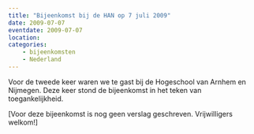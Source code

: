 ```yaml
---
title: "Bijeenkomst bij de HAN op 7 juli 2009"
date: 2009-07-07
eventdate: 2009-07-07
location: 
categories: 
    - bijeenkomsten
    - Nederland
---
```

Voor de tweede keer waren we te gast bij de Hogeschool van Arnhem en Nijmegen. Deze keer stond de bijeenkomst in het teken van toegankelijkheid.

[Voor deze bijeenkomst is nog geen verslag geschreven. Vrijwilligers welkom!]
